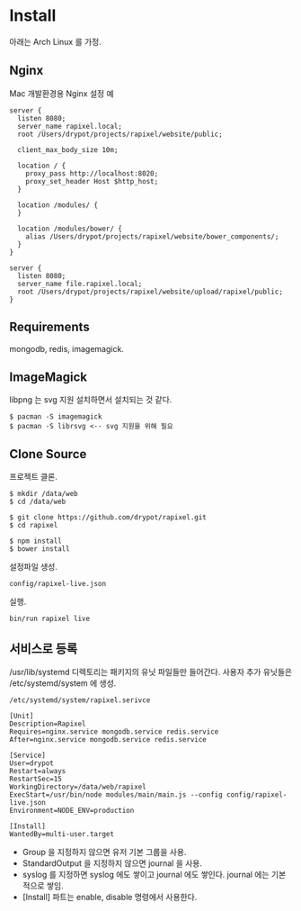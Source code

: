 # Install

아래는 Arch Linux 를 가정.

## Nginx

Mac 개발환경용 Nginx 설정 예

    server {
      listen 8080;
      server_name rapixel.local;
      root /Users/drypot/projects/rapixel/website/public;

      client_max_body_size 10m;

      location / {
        proxy_pass http://localhost:8020;
        proxy_set_header Host $http_host;
      }

      location /modules/ {
      }

      location /modules/bower/ {
        alias /Users/drypot/projects/rapixel/website/bower_components/;
      }
    }

    server {
      listen 8080;
      server_name file.rapixel.local;
      root /Users/drypot/projects/rapixel/website/upload/rapixel/public;
    }

## Requirements

mongodb, redis, imagemagick.


## ImageMagick

libpng 는 svg 지원 설치하면서 설치되는 것 같다.

    $ pacman -S imagemagick
    $ pacman -S librsvg <-- svg 지원을 위해 필요

## Clone Source

프로젝트 클론.

    $ mkdir /data/web
    $ cd /data/web

    $ git clone https://github.com/drypot/rapixel.git
    $ cd rapixel

    $ npm install
    $ bower install

설정파일 생성.

    config/rapixel-live.json

실행.

    bin/run rapixel live

## 서비스로 등록

/usr/lib/systemd 디렉토리는 패키지의 유닛 파일들만 들어간다.
사용자 추가 유닛들은 /etc/systemd/system 에 생성.

    /etc/systemd/system/rapixel.serivce

    [Unit]
    Description=Rapixel
    Requires=nginx.service mongodb.service redis.service
    After=nginx.service mongodb.service redis.service

    [Service]
    User=drypot
    Restart=always
    RestartSec=15
    WorkingDirectory=/data/web/rapixel
    ExecStart=/usr/bin/node modules/main/main.js --config config/rapixel-live.json
    Environment=NODE_ENV=production

    [Install]
    WantedBy=multi-user.target

* Group 을 지정하지 않으면 유저 기본 그룹을 사용.
* StandardOutput 을 지정하지 않으면 journal 을 사용.
* syslog 를 지정하면 syslog 에도 쌓이고 journal 에도 쌓인다. journal 에는 기본적으로 쌓임.
* [Install] 파트는 enable, disable 명령에서 사용한다.
